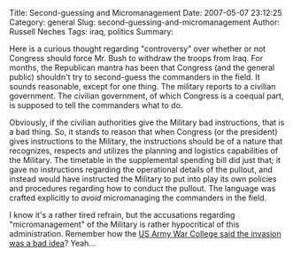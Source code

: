 Title: Second-guessing and Micromanagement
Date: 2007-05-07 23:12:25
Category: general
Slug: second-guessing-and-micromanagement
Author: Russell Neches
Tags: iraq, politics
Summary: 


Here is a curious thought regarding "controversy" over whether or not
Congress should force Mr. Bush to withdraw the troops from Iraq. For
months, the Republican mantra has been that Congress (and the general
public) shouldn't try to second-guess the commanders in the field. It
sounds reasonable, except for one thing. The military reports to a
civilian government. The civilian government, of which Congress is a
coequal part, is supposed to tell the commanders what to do.

Obviously, if the civilian authorities give the Military bad
instructions, that is a bad thing. So, it stands to reason that when
Congress (or the president) gives instructions to the Military, the
instructions should be of a nature that recognizes, respects and
utilizes the planning and logistics capabilities of the Military. The
timetable in the supplemental spending bill did just that; it gave no
instructions regarding the operational details of the pullout, and
instead would have instructed the Military to put into play its own
policies and procedures regarding how to conduct the pullout. The
language was crafted explicitly to *avoid* micromanaging the commanders
in the field.

I know it's a rather tired refrain, but the accusations regarding
"micromanagement" of the Military is rather hypocritical of this
administration. Remember how the [US Army War College said the invasion
was a bad
idea](http://www.globalsecurity.org/military/library/report/2003/record_bounding.pdf)?
Yeah...
